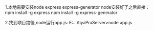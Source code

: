 1.本地需要安装node express express-generator 
node安装好了之后直接：
npm install -g express
npm install -g express-generator

2.找到项目路径,node运行app.js:
E:\...\tiyaProServer>node app.js
